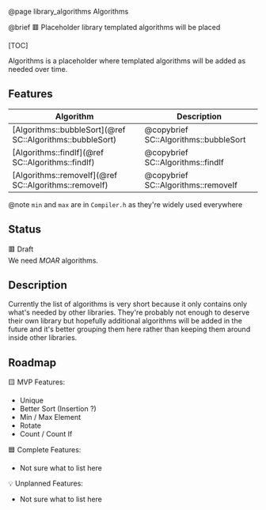@page library_algorithms Algorithms

@brief 🟥 Placeholder library templated algorithms will be placed

[TOC]

Algorithms is a placeholder where templated algorithms will be added as needed over time.  

## Features

| Algorithm                                                     | Description                           |
|---------------------------------------------------------------|---------------------------------------|
| [Algorithms::bubbleSort](@ref SC::Algorithms::bubbleSort)     | @copybrief SC::Algorithms::bubbleSort |
| [Algorithms::findIf](@ref SC::Algorithms::findIf)             | @copybrief SC::Algorithms::findIf     |
| [Algorithms::removeIf](@ref SC::Algorithms::removeIf)         | @copybrief SC::Algorithms::removeIf   |

@note `min` and `max` are in `Compiler.h` as they're widely used everywhere

## Status
🟥 Draft  
We need _MOAR_ algorithms.

## Description

Currently the list of algorithms is very short because it only contains only what's needed by other libraries.
They're probably not enough to deserve their own library but hopefully additional algorithms will be added
in the future and it's better grouping them here rather than keeping them around inside other libraries.

## Roadmap

🟨 MVP Features:
- Unique
- Better Sort (Insertion ?)
- Min / Max Element
- Rotate
- Count / Count If

🟦 Complete Features:
- Not sure what to list here

💡 Unplanned Features:
- Not sure what to list here
